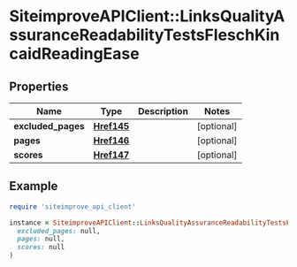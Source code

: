 # SiteimproveAPIClient::LinksQualityAssuranceReadabilityTestsFleschKincaidReadingEase

## Properties

| Name | Type | Description | Notes |
| ---- | ---- | ----------- | ----- |
| **excluded_pages** | [**Href145**](Href145.md) |  | [optional] |
| **pages** | [**Href146**](Href146.md) |  | [optional] |
| **scores** | [**Href147**](Href147.md) |  | [optional] |

## Example

```ruby
require 'siteimprove_api_client'

instance = SiteimproveAPIClient::LinksQualityAssuranceReadabilityTestsFleschKincaidReadingEase.new(
  excluded_pages: null,
  pages: null,
  scores: null
)
```

